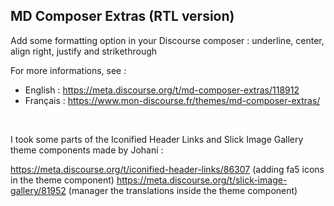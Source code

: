 ## MD Composer Extras (RTL version)

Add some formatting option in your Discourse composer : underline, center, align right, justify and strikethrough

For more informations, see : 

- English : https://meta.discourse.org/t/md-composer-extras/118912
- Français : https://www.mon-discourse.fr/themes/md-composer-extras/

<br>

I took some parts of the Iconified Header Links and Slick Image Gallery theme components made by Johani : 

https://meta.discourse.org/t/iconified-header-links/86307 (adding fa5 icons in the theme component)
https://meta.discourse.org/t/slick-image-gallery/81952 (manager the translations inside the theme component)
